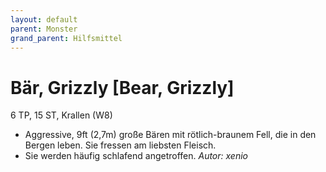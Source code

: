 ```yaml
---
layout: default
parent: Monster
grand_parent: Hilfsmittel
---
```


# Bär, Grizzly [Bear, Grizzly]
6 TP, 15 ST, Krallen (W8)
- Aggressive, 9ft (2,7m) große Bären mit rötlich-braunem Fell, die in den Bergen leben. Sie fressen am liebsten Fleisch.
- Sie werden häufig schlafend angetroffen.
*Autor: xenio*